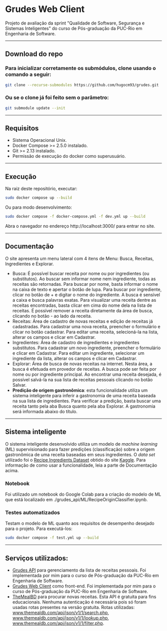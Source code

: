 # Grudes Web Client

 Projeto de avaliação da sprint "Qualidade de Software, Segurança e Sistemas Inteligentes" do curso de Pós-graduação da PUC-Rio em Engenharia de Software.

---
## Download do repo
 ### Para inicializar corretamente os submódulos, clone usando o comando a seguir:
```sh
git clone --recurse-submodules https://github.com/hugocm93/grudes.git
```
 ### Ou se o clone já foi feito sem o parâmetro:
```sh
git submodule update --init
```

---
## Requisitos 
 * Sistema Operacional Unix.
 * Docker Compose >= 2.5.0 instalado.
 * Git >= 2.13 instalado.
 * Permissão de execução do docker como superusuário.

---
## Execução
 Na raiz deste repositório, executar:
```sh
sudo docker compose up --build 
```
 Ou para modo desenvolvimento:
```sh
sudo docker compose -f docker-compose.yml -f dev.yml up --build 
```
 Abra o navegador no endereço http://localhost:3000/ para entrar no site.

---
## Documentação
 O site apresenta um menu lateral com 4 itens de Menu: Busca, Receitas, Ingredientes e Explorar.
 * Busca: É possível buscar receita por nome ou por ingredientes (ou substitutos). Ao buscar sem informar nome nem ingrediente, todas as receitas são retornadas. Para buscar por nome, basta informar o nome na caixa de texto e apertar o botão de lupa. Para buscar por ingrediente, clicar no botão de + e digitar o nome do ingrediente. A busca é sensível a caixa e busca palavras exatas. Para visualizar uma receita dentre as receitas encontradas, basta clicar em cima do nome dela na lista de receitas. É possível remover a receita diretamente da área de busca, clicando no botão - ao lado da receita.
 * Receitas: Área de cadastro de novas receitas e edição de receitas já cadastradas. Para cadastrar uma nova receita, preencher o formulário e clicar no botão cadastrar. Para editar uma receita, selecioná-la na lista, alterar os campos e clicar em Cadastrar.
 * Ingredientes: Área de cadastro de ingredientes e ingredientes substitutos. Para cadastrar um novo ingrediente, preencher o formulário e clicar em Cadastrar. Para editar um ingrediente, selecionar um ingrediente da lista, alterar os campos e clicar em Cadastrar.
 * Explorar: Área de busca de novas receitas na internet. Nesta área, a busca é efetuada em provedor de receitas. A busca pode ser feita por nome ou por ingrediente principal. Ao encontrar uma receita desejada, é possível salvá-la na sua lista de receitas pessoais clicando no botão Salvar.
 * **Predição de origem gastronômica**: esta funcionalidade utiliza um sistema inteligente para inferir a gastronomia de uma receita baseada na sua lista de ingredientes. Para verificar a predição, basta buscar uma receita tanto pela aba Busca quanto pela aba Explorar. A gastronomia será informada abaixo do título.

---
## Sistema inteligente
 O sistema inteligente desenvolvido utiliza um modelo de _machine learning_ (ML) supervisionado para fazer predições (classificação) sobre a origem gastronômica de uma receita baseadas em seus ingredientes. 
 O _data set_ utilizado foi o [Recipe Ingredients Dataset](https://www.kaggle.com/datasets/kaggle/recipe-ingredients-dataset/data?select=train.json) obtido do site [Kaggle](https://www.kaggle.com).
 Para informação de como usar a funcionalidade, leia a parte de Documentação acima.

 ### Notebook 
  Foi utilizado um notebook do Google Colab para a criação do modelo de ML que está localizado em ./grudes_api/ML/RecipeOriginClassifier.ipynb.

 ### Testes automatizados
  Testam o modelo de ML quanto aos requisitos de desempenho desejado para o projeto. 
  Para executá-los:
```sh
sudo docker compose -f test.yml up --build
```

---
## Serviços utilizados:
 * [Grudes API](https://github.com/hugocm93/grudes_api) para gerenciamento da lista de receitas pessoais. Foi implementada por mim para o curso de Pós-graduação da PUC-Rio em Engenharia de Software.
 * [Grudes Web Client](https://github.com/hugocm93/grudes_web_client) como front-end. Foi implementada por mim para o curso de Pós-graduação da PUC-Rio em Engenharia de Software.
 * [TheMealBD](https://www.themealdb.com/api.php) para procurar novas receitas. Esta API é gratuita para fins educacionais. Nenhuma autenticação é necessária pois só foram usadas rotas presentes na versão gratuita. Rotas utilizadas: www.themealdb.com/api/json/v1/1/search.php, www.themealdb.com/api/json/v1/1/lookup.php, www.themealdb.com/api/json/v1/1/filter.php.
